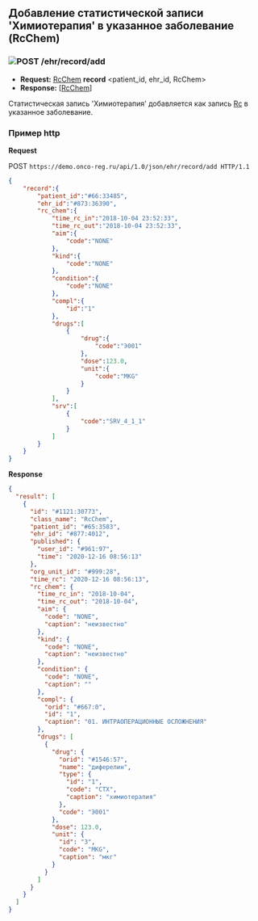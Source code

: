 ## Добавление статистической записи 'Химиотерапия' в указанное заболевание (RcChem)

### ![POST](../../../../../img/post.png) /ehr/record/add
* **Request:** [RcChem](../../../../../types/types.md#com.siams.med.api.Rc.RcChem) **record** <patient_id, ehr_id, RcChem>
* **Response:** [[RcChem](../../../../../types/types.md#com.siams.med.api.Rc.RcChem)]

Статистическая запись 'Химиотерапия' добавляется как запись [Rc](../../../../../types/types.md#com.siams.med.api.Rc) в указанное заболевание.

### Пример http

**Request**

POST `https://demo.onco-reg.ru/api/1.0/json/ehr/record/add HTTP/1.1`
```json
{
    "record":{
        "patient_id":"#66:33485",
        "ehr_id":"#873:36390",
        "rc_chem":{
            "time_rc_in":"2018-10-04 23:52:33",
            "time_rc_out":"2018-10-04 23:52:33",
            "aim":{
                "code":"NONE"
            },
            "kind":{
                "code":"NONE"
            },
            "condition":{
                "code":"NONE"
            },
            "compl":{
                "id":"1"
            },
            "drugs":[
                {
                    "drug":{
                        "code":"Э001"
                    },
                    "dose":123.0,
                    "unit":{
                        "code":"MKG"
                    }
                }
            ],
            "srv":[
                {
                    "code":"SRV_4_1_1"
                }
            ]
        }
    }
}
```

**Response**
```json
{
  "result": [
    {
      "id": "#1121:30773",
      "class_name": "RcChem",
      "patient_id": "#65:3583",
      "ehr_id": "#877:4012",
      "published": {
        "user_id": "#961:97",
        "time": "2020-12-16 08:56:13"
      },
      "org_unit_id": "#999:28",
      "time_rc": "2020-12-16 08:56:13",
      "rc_chem": {
        "time_rc_in": "2018-10-04",
        "time_rc_out": "2018-10-04",
        "aim": {
          "code": "NONE",
          "caption": "неизвестно"
        },
        "kind": {
          "code": "NONE",
          "caption": "неизвестно"
        },
        "condition": {
          "code": "NONE",
          "caption": ""
        },
        "compl": {
          "orid": "#667:0",
          "id": "1",
          "caption": "01. ИНТРАОПЕРАЦИОННЫЕ ОСЛОЖНЕНИЯ"
        },
        "drugs": [
          {
            "drug": {
              "orid": "#1546:57",
              "name": "диферелин",
              "type": {
                "id": "1",
                "code": "CTX",
                "caption": "химиотерапия"
              },
              "code": "Э001"
            },
            "dose": 123.0,
            "unit": {
              "id": "3",
              "code": "MKG",
              "caption": "мкг"
            }
          }
        ]
      }
    }
  ]
}

```
